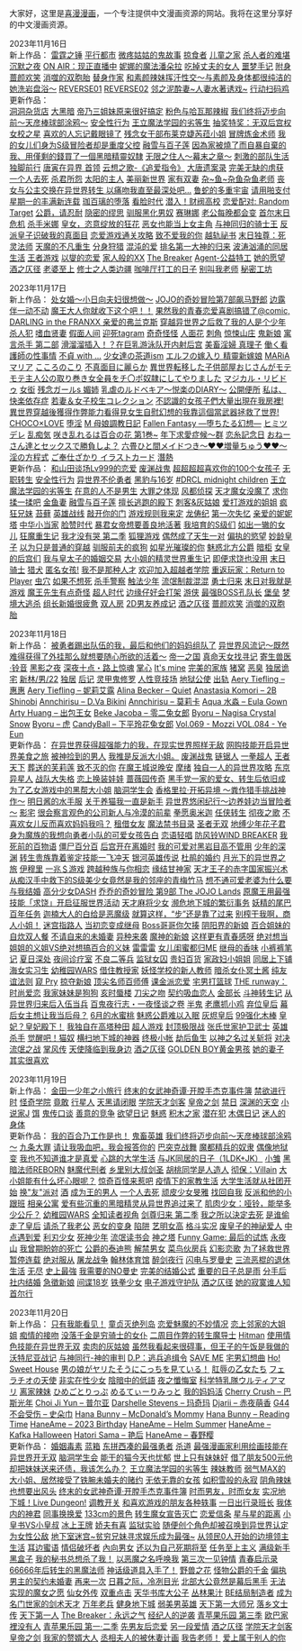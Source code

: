 大家好，这里是<a href="https://www.favcomic.com">喜漫漫画</a>，一个专注提供中文漫画资源的网站。我将在这里分享好的中文漫画资源。

2023年11月16日<br/>
  新上作品：
    <a href="https://www.favcomic.com/comic/detail/905154980934197248">雷霆之锤</a>
    <a href="https://www.favcomic.com/comic/detail/905155264397844480">平行都市</a>
    <a href="https://www.favcomic.com/comic/detail/906230773969985536">微疼姑姑的鬼故事</a>
    <a href="https://www.favcomic.com/comic/detail/906966482649489408">掠食者</a>
    <a href="https://www.favcomic.com/comic/detail/906967184943751168">儿童之家</a>
    <a href="https://www.favcomic.com/comic/detail/906967441396080640">杀人者的难堪</a>
    <a href="https://www.favcomic.com/comic/detail/907256797612613632">沉默之夜</a>
    <a href="https://www.favcomic.com/comic/detail/907260052958748672">ON AIR：现正直播中</a>
    <a href="https://www.favcomic.com/comic/detail/907262243090079744">妮娜的魔法潘朵拉</a>
    <a href="https://www.favcomic.com/comic/detail/907263237014298624">吃掉丈夫的女人</a>
    <a href="https://www.favcomic.com/comic/detail/907263507714678784">噩梦手记</a>
    <a href="https://www.favcomic.com/comic/detail/907263991552811008">附身</a>
    <a href="https://www.favcomic.com/comic/detail/907268746794639360">蔷颜欢笑</a>
    <a href="https://www.favcomic.com/comic/detail/907269158864035840">消噬的双胞胎</a>
    <a href="https://www.favcomic.com/comic/detail/908383228417679360">替身作家</a>
    <a href="https://www.favcomic.com/comic/detail/922521172019650560">和素颜辣妹挥汗性交～与素颜及身体都很纯洁的她洗岩盘浴～</a>
    <a href="https://www.favcomic.com/comic/detail/922522497738481664">REVERSE01</a>
    <a href="https://www.favcomic.com/comic/detail/922523696298598400">REVERSE02</a>
    <a href="https://www.favcomic.com/comic/detail/922525316524679168">邻之泥酔妻~人妻水著诱戏~</a>
    <a href="https://www.favcomic.com/comic/detail/922615124039180288">行动扫码鸡</a><br/>
  更新作品：<br/>
    <a href="https://www.favcomic.com/comic/detail/898251860379574272">洞洞杂货店</a>
    <a href="https://www.favcomic.com/comic/detail/871727812581662720">大黑暗</a>
    <a href="https://www.favcomic.com/comic/detail/871729096223236096">帝乃三姐妹原来很好搞定</a>
    <a href="https://www.favcomic.com/comic/detail/871950652564185088">粉色与哈瓦那辣椒</a>
    <a href="https://www.favcomic.com/comic/detail/872194178493325312">我们终将迈步向前～天彦棒球部涂鸦～</a>
    <a href="https://www.favcomic.com/comic/detail/872982281210437632">安全性行为</a>
    <a href="https://www.favcomic.com/comic/detail/875445835847049216">王立魔法学园的劣等生</a>
    <a href="https://www.favcomic.com/comic/detail/875446337821351936">抽奖特奖：无双后宫权</a>
    <a href="https://www.favcomic.com/comic/detail/877346062027857920">女校之星</a>
    <a href="https://www.favcomic.com/comic/detail/878007925556256768">喜欢的人忘记戴眼镜了</a>
    <a href="https://www.favcomic.com/comic/detail/879498286128570368">残念女干部布莱克婕芮菈小姐</a>
    <a href="https://www.favcomic.com/comic/detail/879503581605142528">冒牌炼金术师</a>
    <a href="https://www.favcomic.com/comic/detail/882333886691024896">我的女儿们身为S级冒险者却是重度父控</a>
    <a href="https://www.favcomic.com/comic/detail/883475090560393216">融雪与百子莲</a>
    <a href="https://www.favcomic.com/comic/detail/885156159412117504">因為家被燒了而自暴自棄的我、用僅剩的錢買了一個黑暗精靈奴隸</a>
    <a href="https://www.favcomic.com/comic/detail/886622055271899136">无限之住人～幕末之章～</a>
    <a href="https://www.favcomic.com/comic/detail/886972562310045696">刺激的部队生活</a>
    <a href="https://www.favcomic.com/comic/detail/886974261368070144">独脚前行</a>
    <a href="https://www.favcomic.com/comic/detail/887028042701086720">唐寅在异界 </a>
    <a href="https://www.favcomic.com/comic/detail/888129375420162048">首领</a>
    <a href="https://www.favcomic.com/comic/detail/888215731416735744">云想之歌-《追爱指令》</a>
    <a href="https://www.favcomic.com/comic/detail/888219830291931136">大唐遗案录</a>
    <a href="https://www.favcomic.com/comic/detail/888221074699984896">完美无缺的虏获</a>
    <a href="https://www.favcomic.com/comic/detail/888507520874848256">一个人去死</a>
    <a href="https://www.favcomic.com/comic/detail/889549723285987328">杀君所怨</a>
    <a href="https://www.favcomic.com/comic/detail/892219688203984896">太阳的主人</a>
    <a href="https://www.favcomic.com/comic/detail/895696884155424768">美丽新世界</a>
    <a href="https://www.favcomic.com/comic/detail/895781038498914304">家有双妻</a>
    <a href="https://www.favcomic.com/comic/detail/896166477357522944">杂~鱼~杂鱼杂鱼老师</a>
    <a href="https://www.favcomic.com/comic/detail/897506338509299712">丧女与公主交换在异世界转生 以痛吻我直至最深处吧...</a>
    <a href="https://www.favcomic.com/comic/detail/898220550080569344">鲁蛇的多重宇宙</a>
    <a href="https://www.favcomic.com/comic/detail/899037867114897408">请用啪支付</a>
    <a href="https://www.favcomic.com/comic/detail/900003225699229696">星期一的丰满新连载</a>
    <a href="https://www.favcomic.com/comic/detail/900737173114986496">珈百璃的堕落</a>
    <a href="https://www.favcomic.com/comic/detail/902633226344996864">看脸时代</a>
    <a href="https://www.favcomic.com/comic/detail/902637162749632512">潜入！财阀高校</a>
    <a href="https://www.favcomic.com/comic/detail/902892950017679360">恋爱配对: Random Target</a>
    <a href="https://www.favcomic.com/comic/detail/903321352310759424">公爵，请忍耐</a>
    <a href="https://www.favcomic.com/comic/detail/903322854739812352">隐密的缪思</a>
    <a href="https://www.favcomic.com/comic/detail/903325266959540224">驯服黑化男奴</a>
    <a href="https://www.favcomic.com/comic/detail/903325642492354560">赛琳娜</a>
    <a href="https://www.favcomic.com/comic/detail/903330454894157824">老公每晚都会变</a>
    <a href="https://www.favcomic.com/comic/detail/903336245189550080">首尔末日危机</a>
    <a href="https://www.favcomic.com/comic/detail/903338810333601792">杀手米娜</a>
    <a href="https://www.favcomic.com/comic/detail/903415045269102592">皇女，恣意绽放的狂花</a>
    <a href="https://www.favcomic.com/comic/detail/903426825118687232">恶女也能当上女主角</a>
    <a href="https://www.favcomic.com/comic/detail/903444210508767232">与神同归的骑士王</a>
    <a href="https://www.favcomic.com/comic/detail/903665647249137664">反派皇子识破我的真面目</a>
    <a href="https://www.favcomic.com/comic/detail/903666338764038144">恋爱游戏通关攻略</a>
    <a href="https://www.favcomic.com/comic/detail/903669248705044480">致不爱我的你</a>
    <a href="https://www.favcomic.com/comic/detail/903671033670803456">越轨祕书</a>
    <a href="https://www.favcomic.com/comic/detail/903781090899140608">末日独尊：死灵法师</a>
    <a href="https://www.favcomic.com/comic/detail/903784209552908288">天魔的不凡重生</a>
    <a href="https://www.favcomic.com/comic/detail/903789055727247360">分身狩猎</a>
    <a href="https://www.favcomic.com/comic/detail/903798436070039552">混沌的爱</a>
    <a href="https://www.favcomic.com/comic/detail/904778284334718976">排名第一大神的归来</a>
    <a href="https://www.favcomic.com/comic/detail/905042835848437760">波涛汹涌的同居生活</a>
    <a href="https://www.favcomic.com/comic/detail/905152203327676416">王者游戏</a>
    <a href="https://www.favcomic.com/comic/detail/905483347101360128">以燮的恋爱</a>
    <a href="https://www.favcomic.com/comic/detail/905484302844829696">家人般的XX</a>
    <a href="https://www.favcomic.com/comic/detail/905493536105963520">The Breaker</a>
    <a href="https://www.favcomic.com/comic/detail/905495283067133952">Agent-公益特工</a>
    <a href="https://www.favcomic.com/comic/detail/905892328785453056">她的愿望</a>
    <a href="https://www.favcomic.com/comic/detail/906617540262895616">酒之仄径</a>
    <a href="https://www.favcomic.com/comic/detail/910624756749967360">老婆至上</a>
    <a href="https://www.favcomic.com/comic/detail/912868562761293824">修士之人类边疆</a>
    <a href="https://www.favcomic.com/comic/detail/913148211663872000">咖啡厅打工的日子</a>
    <a href="https://www.favcomic.com/comic/detail/913149493006966784">别叫我老师</a>
    <a href="https://www.favcomic.com/comic/detail/916059935526232064">秘密工坊</a><br/>

2023年11月17日<br/>
  新上作品：
     <a href="https://www.favcomic.com/comic/detail/872895176362827776">处女婚～小日向夫妇很想做～</a>
     <a href="https://www.favcomic.com/comic/detail/880598814640185344">JOJO的奇妙冒险第7部飙马野郎</a>
     <a href="https://www.favcomic.com/comic/detail/880601752775303168">边露伴一动不动</a>
     <a href="https://www.favcomic.com/comic/detail/886627858829680640">魔王大人你就收下这个吧！！</a>
     <a href="https://www.favcomic.com/comic/detail/894594604962291712">果然我的青春恋爱喜剧搞错了@comic,</a>
     <a href="https://www.favcomic.com/comic/detail/895330837359370240">DARLING in the FRANXX 亲爱的弗兰克斯</a>
     <a href="https://www.favcomic.com/comic/detail/895332952257470464">穿越异世界之后救了我的人是个少年杀人犯</a>
     <a href="https://www.favcomic.com/comic/detail/906226068732649472">嗜血贤妻</a>
     <a href="https://www.favcomic.com/comic/detail/906227818524975104">假面人间</a>
     <a href="https://www.favcomic.com/comic/detail/906962642059534336">迎死tagram</a>
     <a href="https://www.favcomic.com/comic/detail/906963270269804544">奇奇怪怪</a>
     <a href="https://www.favcomic.com/comic/detail/906964020819533824">人面花</a>
     <a href="https://www.favcomic.com/comic/detail/906964263434854400">刺角</a>
     <a href="https://www.favcomic.com/comic/detail/906966168768749568">惊悚山庄</a>
     <a href="https://www.favcomic.com/comic/detail/906967726659084288">鬼新娘</a>
     <a href="https://www.favcomic.com/comic/detail/918862358451986432">寓言杀手 第二部</a>
     <a href="https://www.favcomic.com/comic/detail/922844285638942720">滑溜溜插入！？在巨乳游泳队开内射后宫</a>
     <a href="https://www.favcomic.com/comic/detail/922869863867883520">美畜淫婦 真理子</a>
     <a href="https://www.favcomic.com/comic/detail/922870343562043392">働く看護師の性事情</a>
     <a href="https://www.favcomic.com/comic/detail/922870794927874048">不貞 with …</a>
     <a href="https://www.favcomic.com/comic/detail/922871092857675776">少女達の茶道ism</a>
     <a href="https://www.favcomic.com/comic/detail/922871497566068736">エルフの嫁入り 精靈新嫁娘</a>
     <a href="https://www.favcomic.com/comic/detail/922871737832579072">MARiA マリア</a>
     <a href="https://www.favcomic.com/comic/detail/922872050979315712">こころのこり</a>
     <a href="https://www.favcomic.com/comic/detail/922873220175110144">不真面目に麗らか</a>
     <a href="https://www.favcomic.com/comic/detail/922873571250937856">異世界転移した子供部屋おじさんがモテモテ主人公の取り巻き女全員をチ〇ポ奴隷にしてやりました</a>
     <a href="https://www.favcomic.com/comic/detail/922873858183274496">マジカル・リビドゥ</a>
     <a href="https://www.favcomic.com/comic/detail/922874057509183488">女衒</a>
     <a href="https://www.favcomic.com/comic/detail/922874520707145728">残念ガールs </a>
     <a href="https://www.favcomic.com/comic/detail/922874883434749952">媚姉</a>
     <a href="https://www.favcomic.com/comic/detail/922875932719587328">乳虐のルドベキア〜悦楽のDIARY〜</a>
     <a href="https://www.favcomic.com/comic/detail/922877196475965440">公開便所</a>
     <a href="https://www.favcomic.com/comic/detail/922877576089837568">私は、快楽依存症</a>
     <a href="https://www.favcomic.com/comic/detail/922877886900346880">若妻＆女子校生コレクション</a>
     <a href="https://www.favcomic.com/comic/detail/922878245542699008">不認識的女孩子們大量出現在我房裡!</a>
     <a href="https://www.favcomic.com/comic/detail/922878624628088832">異世界穿越後獲得作弊能力看得見女生自慰幻想的我靠這個當武器拯救了世界!</a>
     <a href="https://www.favcomic.com/comic/detail/922878953713180672">CHOCO×LOVE</a>
     <a href="https://www.favcomic.com/comic/detail/922879299298664448">堕淫</a>
     <a href="https://www.favcomic.com/comic/detail/922879649481105408">M 母娘調教日記</a>
     <a href="https://www.favcomic.com/comic/detail/922879914762444800">Fallen Fantasy ―堕ちたる幻想―</a>
     <a href="https://www.favcomic.com/comic/detail/922880174167564288">ヒミツデレ</a>
     <a href="https://www.favcomic.com/comic/detail/922880366790975488">乱痴気</a>
     <a href="https://www.favcomic.com/comic/detail/922880612149370880">咲き乱れるは百合の花 第1巻~</a>
     <a href="https://www.favcomic.com/comic/detail/922881036000567296">年下求愛症候～群</a>
     <a href="https://www.favcomic.com/comic/detail/922881399743193088">恋糸記念日</a>
     <a href="https://www.favcomic.com/comic/detail/922882024635768832">おねーさん達とセックスで勝負しよ？</a>
     <a href="https://www.favcomic.com/comic/detail/922882408993398784">六畳ひと間メイドつき～♥♥増量ちゅう♥♥～</a>
     <a href="https://www.favcomic.com/comic/detail/922882731489239040">淫の方程式</a>
     <a href="https://www.favcomic.com/comic/detail/922883109005959168">ご奉仕ざかり   イラストカード</a>
     <a href="https://www.favcomic.com/comic/detail/922883498937819136">潛熱</a><br/>
  更新作品：
     <a href="https://www.favcomic.com/comic/detail/871366185097240576">和山田谈场Lv999的恋爱</a>
     <a href="https://www.favcomic.com/comic/detail/871727293624623104">废渊战鬼</a>
     <a href="https://www.favcomic.com/comic/detail/872977906391982080">超超超超喜欢你的100个女孩子</a>
     <a href="https://www.favcomic.com/comic/detail/872979228541460480">无职转生</a>
     <a href="https://www.favcomic.com/comic/detail/872982281210437632">安全性行为</a>
     <a href="https://www.favcomic.com/comic/detail/872985323699838976">异世界不伦勇者</a>
     <a href="https://www.favcomic.com/comic/detail/873338293062868992">黑豹与16岁</a>
     <a href="https://www.favcomic.com/comic/detail/875190331434475520">#DRCL midnight children</a>
     <a href="https://www.favcomic.com/comic/detail/875445835847049216">王立魔法学园的劣等生</a>
     <a href="https://www.favcomic.com/comic/detail/875463427152289792">在意的人不是男生</a>
     <a href="https://www.favcomic.com/comic/detail/875793359107661824">大罪之体现</a>
     <a href="https://www.favcomic.com/comic/detail/878010903025557504">风都侦探</a>
     <a href="https://www.favcomic.com/comic/detail/880575421828177920">天才魔女没魔了</a>
     <a href="https://www.favcomic.com/comic/detail/880608778947534848">求你揉一揉吧</a>
     <a href="https://www.favcomic.com/comic/detail/882326981016952832">金鱼妻</a>
     <a href="https://www.favcomic.com/comic/detail/883475090560393216">融雪与百子莲</a>
     <a href="https://www.favcomic.com/comic/detail/883476301233659904">擅长逃跑的殿下</a>
     <a href="https://www.favcomic.com/comic/detail/885530210496290816">刺客&灰姑娘</a>
     <a href="https://www.favcomic.com/comic/detail/886919238747561984">爱打游戏的姐姐</a>
     <a href="https://www.favcomic.com/comic/detail/887035575004176384">疯狂兄妹</a>
     <a href="https://www.favcomic.com/comic/detail/887889961028820992">苔藓</a>
     <a href="https://www.favcomic.com/comic/detail/887891886763810816">英雄战线</a>
     <a href="https://www.favcomic.com/comic/detail/888103708842401792">敲开你的门</a>
     <a href="https://www.favcomic.com/comic/detail/888119768224243712">游戏规则我来定</a>
     <a href="https://www.favcomic.com/comic/detail/888212328317853696">龙俦纪</a>
     <a href="https://www.favcomic.com/comic/detail/893217404455362560">第一次失忆</a>
     <a href="https://www.favcomic.com/comic/detail/893219112925405184">亲爱的妮妮塔</a>
     <a href="https://www.favcomic.com/comic/detail/896166013274562560">中华小当家</a>
     <a href="https://www.favcomic.com/comic/detail/902638750230781952">脸赞时代</a>
     <a href="https://www.favcomic.com/comic/detail/902905210417061888">暴君女帝想要善良地活著</a>
     <a href="https://www.favcomic.com/comic/detail/902914286156914688">我培育的S级们</a>
     <a href="https://www.favcomic.com/comic/detail/902915059980836864">如出一辙的女儿</a>
     <a href="https://www.favcomic.com/comic/detail/902917682238726144">狂魔重生记</a>
     <a href="https://www.favcomic.com/comic/detail/902920394284081152">我才没有哭 第二季</a>
     <a href="https://www.favcomic.com/comic/detail/902925590024298496">狐狸游戏</a>
     <a href="https://www.favcomic.com/comic/detail/902926676047044608">偶然成了天生一对</a>
     <a href="https://www.favcomic.com/comic/detail/902928000234954752">偏执的慾望</a>
     <a href="https://www.favcomic.com/comic/detail/902933285007663104">妙龄皇子</a>
     <a href="https://www.favcomic.com/comic/detail/903320755553574912">以为只是普通的穿越</a>
     <a href="https://www.favcomic.com/comic/detail/903327327725953024">驯服前夫的疯狗</a>
     <a href="https://www.favcomic.com/comic/detail/903328929593565184">如星光璀璨的你</a>
     <a href="https://www.favcomic.com/comic/detail/903330090509803520">魅惑北方公爵</a>
     <a href="https://www.favcomic.com/comic/detail/903338446142185472">暗柜</a>
     <a href="https://www.favcomic.com/comic/detail/903415470185652224">女皇的后宫们</a>
     <a href="https://www.favcomic.com/comic/detail/903416038497067008">我与皇太子的婚姻交易</a>
     <a href="https://www.favcomic.com/comic/detail/903426196031807488">大小姐的精灵世界重生记</a>
     <a href="https://www.favcomic.com/comic/detail/903427749081915392">即便求饶也没用</a>
     <a href="https://www.favcomic.com/comic/detail/903432015393726464">末日骑士</a>
     <a href="https://www.favcomic.com/comic/detail/903433399925088256">猎犬</a>
     <a href="https://www.favcomic.com/comic/detail/903670617117696000">匿名女孩!</a>
     <a href="https://www.favcomic.com/comic/detail/903781415852843008">我不是那种人才</a>
     <a href="https://www.favcomic.com/comic/detail/903784529825767424">欢迎加入超越者学院</a>
     <a href="https://www.favcomic.com/comic/detail/903785261022978048">重返玩家：Return to Player</a>
     <a href="https://www.favcomic.com/comic/detail/903787171062882304">虫穴</a>
     <a href="https://www.favcomic.com/comic/detail/903791190086918144">如果不想死</a>
     <a href="https://www.favcomic.com/comic/detail/903791844461256704">杀手警察</a>
     <a href="https://www.favcomic.com/comic/detail/903792142433001472">触法少年</a>
     <a href="https://www.favcomic.com/comic/detail/903794043115413504">流氓制裁混混</a>
     <a href="https://www.favcomic.com/comic/detail/904411937562042368">勇士归来</a>
     <a href="https://www.favcomic.com/comic/detail/904414202502979584">末日对我就是游戏</a>
     <a href="https://www.favcomic.com/comic/detail/904416131136233472">魔王先生有点奇怪</a>
     <a href="https://www.favcomic.com/comic/detail/904777267849338880">超人时代</a>
     <a href="https://www.favcomic.com/comic/detail/905150839449067520">边缘仔好会打架</a>
     <a href="https://www.favcomic.com/comic/detail/905151847306764288">游侠</a>
     <a href="https://www.favcomic.com/comic/detail/905153118101184512">最强BOSS孔队长</a>
     <a href="https://www.favcomic.com/comic/detail/905153962754318336">堡垒</a>
     <a href="https://www.favcomic.com/comic/detail/905156313720430592">梦境大逃杀</a>
     <a href="https://www.favcomic.com/comic/detail/905489287020158976">组长新婚很疲惫</a>
     <a href="https://www.favcomic.com/comic/detail/905492535470858240">双人房</a>
     <a href="https://www.favcomic.com/comic/detail/905891931228348416">2D男友养成记</a>
     <a href="https://www.favcomic.com/comic/detail/906617540262895616">酒之仄径</a>
     <a href="https://www.favcomic.com/comic/detail/907268746794639360">蔷颜欢笑</a>
     <a href="https://www.favcomic.com/comic/detail/907269158864035840">消噬的双胞胎</a><br/>

2023年11月18日<br/>
  新上作品：
    <a href="https://www.favcomic.com/comic/872873902680973312">被勇者踢出队伍的我，最后和他们的妈妈组队了</a>
    <a href="https://www.favcomic.com/comic/880573450677264384">异世界风流记～既然难得获得了外挂那么就想要随心所欲的活着～</a>
    <a href="https://www.favcomic.com/comic/882783059710189568">帝一之国</a>
    <a href="https://www.favcomic.com/comic/889893847558135808">真命天女找寻记</a>
    <a href="https://www.favcomic.com/comic/894391346868133888">寄生兽医·铃音</a>
    <a href="https://www.favcomic.com/comic/906224123225710592">黑影之夜</a>
    <a href="https://www.favcomic.com/comic/906227278827102208">深夜十点・路上惊魂</a>
    <a href="https://www.favcomic.com/comic/906228141868064768">掌心</a>
    <a href="https://www.favcomic.com/comic/906228734435139584">It's mine</a>
    <a href="https://www.favcomic.com/comic/906229381121318912">完美的家族</a>
    <a href="https://www.favcomic.com/comic/906236415615049728">猪窝</a>
    <a href="https://www.favcomic.com/comic/906956892469862400">恶臭</a>
    <a href="https://www.favcomic.com/comic/906957908422565888">独居诡宅</a>
    <a href="https://www.favcomic.com/comic/906958334224113664">新林/男/22</a>
    <a href="https://www.favcomic.com/comic/906958764459040768">独居</a>
    <a href="https://www.favcomic.com/comic/906959104038281216">后记</a>
    <a href="https://www.favcomic.com/comic/906960858263986176">灵甲鬼修罗</a>
    <a href="https://www.favcomic.com/comic/906961109804785664">人性竞技场</a>
    <a href="https://www.favcomic.com/comic/906961570930761728">地狱公使</a>
    <a href="https://www.favcomic.com/comic/922917081274523648">出轨</a>
    <a href="https://www.favcomic.com/comic/923292378981343232">Aery Tiefling – 惠惠</a>
    <a href="https://www.favcomic.com/comic/923292476100452352">Aery Tiefling – 妮莉艾露</a>
    <a href="https://www.favcomic.com/comic/923292566324125696">Alina Becker – Quiet</a>
    <a href="https://www.favcomic.com/comic/923292669856325632">Anastasia Komori – 2B Shinobi</a>
    <a href="https://www.favcomic.com/comic/923292762760159232">Annchirisu – D.Va Bikini</a>
    <a href="https://www.favcomic.com/comic/923292875142340608">Annchirisu – 莫莉卡</a>
    <a href="https://www.favcomic.com/comic/923292968218140672">Aqua 水淼 – Eula Gown</a>
    <a href="https://www.favcomic.com/comic/923293196241477632">Arty Huang – 出包王女</a>
    <a href="https://www.favcomic.com/comic/923293299228418048">Beke Jacoba – 零二兔女郎</a>
    <a href="https://www.favcomic.com/comic/923293397379325952">Byoru – Nagisa Crystal Snow</a>
    <a href="https://www.favcomic.com/comic/923293537322278912">Byoru – 虎</a>
    <a href="https://www.favcomic.com/comic/923293628347064320">CandyBall – 下平玲花兔女郎</a>
    <a href="https://www.favcomic.com/comic/923295527578247168">Vol.069 - Mozzi </a>
    <a href="https://www.favcomic.com/comic/923295650148392960">VOL.084 - Ye Eun</a><br/>
  更新作品：
    <a href="https://www.favcomic.com/comic/871372817977974784">在异世界获得超强能力的我，在现实世界照样无敌</a>
    <a href="https://www.favcomic.com/comic/871544837348925440">网购技能开启异世界美食之旅</a>
    <a href="https://www.favcomic.com/comic/871546632351653888">被神捡到的男人</a>
    <a href="https://www.favcomic.com/comic/871723862583287808">我推是反派大小姐。</a>
    <a href="https://www.favcomic.com/comic/871727293624623104">废渊战鬼</a>
    <a href="https://www.favcomic.com/comic/871731888501432320">链锯人</a>
    <a href="https://www.favcomic.com/comic/871934912159162368">一拳超人</a>
    <a href="https://www.favcomic.com/comic/872520511878471680">王者天下</a>
    <a href="https://www.favcomic.com/comic/872530534696361984">葬送的芙莉莲</a>
    <a href="https://www.favcomic.com/comic/872638057445203968">致不灭的你</a>
    <a href="https://www.favcomic.com/comic/872639940226326528">在魔王城说晚安</a>
    <a href="https://www.favcomic.com/comic/872864845144399872">摩绪</a>
    <a href="https://www.favcomic.com/comic/872869703016652800">独自一人的异世界攻略</a>
    <a href="https://www.favcomic.com/comic/872872096290709504">东京异星人</a>
    <a href="https://www.favcomic.com/comic/872876321087299584">战队大失格</a>
    <a href="https://www.favcomic.com/comic/872883179097300992">恋上换装娃娃</a>
    <a href="https://www.favcomic.com/comic/872977326936301568">蔷薇园传奇</a>
    <a href="https://www.favcomic.com/comic/872988627901227008">黑手党一家的爱女、转生后依旧成为了乙女游戏中的黑帮大小姐</a>
    <a href="https://www.favcomic.com/comic/872990513857437696">脑洞学生会</a>
    <a href="https://www.favcomic.com/comic/872992467052535808">香格里拉·开拓异境 ～粪作猎手挑战神作～</a>
    <a href="https://www.favcomic.com/comic/873167881226035200">明日酱的水手服</a>
    <a href="https://www.favcomic.com/comic/873168586884128768">关于养猫我一直是新手</a>
    <a href="https://www.favcomic.com/comic/873207634038235136">异世界悠闲纪行～边养娃边当冒险者～</a>
    <a href="https://www.favcomic.com/comic/873218280968560640">影宅</a>
    <a href="https://www.favcomic.com/comic/873235170608685056">很会察言观色的公司新人与冷漠的前辈</a>
    <a href="https://www.favcomic.com/comic/873731398610067456">拳愿奥米迦</a>
    <a href="https://www.favcomic.com/comic/873742132819664896">任侠转生</a>
    <a href="https://www.favcomic.com/comic/873752434219032576">彻夜之歌</a>
    <a href="https://www.favcomic.com/comic/873757397020188672">不喜欢女儿反而喜欢妈妈我吗？</a>
    <a href="https://www.favcomic.com/comic/873758158525440000">租借女友</a>
    <a href="https://www.favcomic.com/comic/875099497238241280">魔法禁书目录</a>
    <a href="https://www.favcomic.com/comic/875210605177479168">圣者无双</a>
    <a href="https://www.favcomic.com/comic/875455395307593728">地缚少年花子君</a>
    <a href="https://www.favcomic.com/comic/875462329054142464">身为魔族的我想向勇者小队的可爱女孩告白</a>
    <a href="https://www.favcomic.com/comic/875464372296753152">恋语轻唱</a>
    <a href="https://www.favcomic.com/comic/875480587396325376">防风铃WIND BREAKER</a>
    <a href="https://www.favcomic.com/comic/875771224788180992">我死前的百物语</a>
    <a href="https://www.favcomic.com/comic/877184975550685184">僵尸百分百</a>
    <a href="https://www.favcomic.com/comic/877187090562031616">后宫开在离婚时</a>
    <a href="https://www.favcomic.com/comic/877193316888879104">我的可爱对黑岩目高不管用</a>
    <a href="https://www.favcomic.com/comic/877194926176215040">少年的深渊</a>
    <a href="https://www.favcomic.com/comic/877196176011698176">转生贵族靠着鉴定技能一飞冲天</a>
    <a href="https://www.favcomic.com/comic/877197187845595136">银河英雄传说</a>
    <a href="https://www.favcomic.com/comic/877350041570910208">杜鹃的婚约</a>
    <a href="https://www.favcomic.com/comic/877356400873971712">月光下的异世界之旅</a>
    <a href="https://www.favcomic.com/comic/877363183524913152">伊穆里</a>
    <a href="https://www.favcomic.com/comic/877370151845109760">一兆＄游戏</a>
    <a href="https://www.favcomic.com/comic/877618136222932992">跨越种族与你相恋</a>
    <a href="https://www.favcomic.com/comic/877620255994814464">缘结甘神家</a>
    <a href="https://www.favcomic.com/comic/877627774276345856">天才王子的赤字国家振兴术</a>
    <a href="https://www.favcomic.com/comic/878020646695739392">从痴汉手中救下的S级美少女竟然是我的邻座的青梅竹马</a>
    <a href="https://www.favcomic.com/comic/878353668905246720">想不通可爱老婆为什么要与我结婚</a>
    <a href="https://www.favcomic.com/comic/878385561826631680">高分少女DASH</a>
    <a href="https://www.favcomic.com/comic/880600797631619072">乔乔的奇妙冒险 第9部 The JOJO Lands</a>
    <a href="https://www.favcomic.com/comic/880899655163060224">原魔王用最强技能「求饶」开启征服世界活动</a>
    <a href="https://www.favcomic.com/comic/882335018683342848">天才麻将少女</a>
    <a href="https://www.favcomic.com/comic/882745016496300032">濒危地下城的繁衍事务</a>
    <a href="https://www.favcomic.com/comic/882746431956459520">妖精的尾巴 百年任务</a>
    <a href="https://www.favcomic.com/comic/883464688455786496">迦楠大人的白给是恶魔级</a>
    <a href="https://www.favcomic.com/comic/883777651490299904">就算这样，“步”还是靠了过来</a>
    <a href="https://www.favcomic.com/comic/885519550282604544">别榨干我啊，商人小姐！</a>
    <a href="https://www.favcomic.com/comic/885529824137977856">迷宫指路人</a>
    <a href="https://www.favcomic.com/comic/886973726317486080">当初恋变成继母</a>
    <a href="https://www.favcomic.com/comic/887030916772405248">Boss哥哥你欠揍</a>
    <a href="https://www.favcomic.com/comic/887034185305432064">阴阳界的新娘</a>
    <a href="https://www.favcomic.com/comic/887054359567933440">百合姐妹的自炊双人餐</a>
    <a href="https://www.favcomic.com/comic/887695377606778880">不请自来的未婚妻</a>
    <a href="https://www.favcomic.com/comic/888145345849204736">异种来袭</a>
    <a href="https://www.favcomic.com/comic/888215432681627648">魔神的新娘</a>
    <a href="https://www.favcomic.com/comic/889547522752782336">这样更有青春感呀</a>
    <a href="https://www.favcomic.com/comic/889550565665808384">绝对想当姐姐的义姐VS绝对想搞百合的义妹</a>
    <a href="https://www.favcomic.com/comic/896540594606841856">雷雷雷</a>
    <a href="https://www.favcomic.com/comic/898220021384355840">女儿闺蜜都归ME</a>
    <a href="https://www.favcomic.com/comic/898221817393717248">继母的香味</a>
    <a href="https://www.favcomic.com/comic/898223591571726336">小裤裤笔记</a>
    <a href="https://www.favcomic.com/comic/898227155589275648">夏日深处</a>
    <a href="https://www.favcomic.com/comic/898231359364014080">夜间诊疗室</a>
    <a href="https://www.favcomic.com/comic/898265784978120704">不良二等兵</a>
    <a href="https://www.favcomic.com/comic/899036432776175616">监狱女囚</a>
    <a href="https://www.favcomic.com/comic/899039402364379136">贵妇百货</a>
    <a href="https://www.favcomic.com/comic/899667323105976320">家政妇小姐姐</a>
    <a href="https://www.favcomic.com/comic/899686707438428160">同居上下铺</a>
    <a href="https://www.favcomic.com/comic/900012093942669312">海女实习生</a>
    <a href="https://www.favcomic.com/comic/900362513571520512">幼稚园WARS</a>
    <a href="https://www.favcomic.com/comic/901127928715288576">借住教授家</a>
    <a href="https://www.favcomic.com/comic/902189428666146816">妖怪学校的新人教师</a>
    <a href="https://www.favcomic.com/comic/902189971119677440">暗杀女仆冥土酱</a>
    <a href="https://www.favcomic.com/comic/902887662573199360">纯友谊法则</a>
    <a href="https://www.favcomic.com/comic/902891880650514432">窥 Pry</a>
    <a href="https://www.favcomic.com/comic/902900539208114176">掠夺新娘</a>
    <a href="https://www.favcomic.com/comic/902918613013504000">顶尖名师百师傅</a>
    <a href="https://www.favcomic.com/comic/902921663480471552">课金派恋爱</a>
    <a href="https://www.favcomic.com/comic/902923429693497344">宅男打篮球</a>
    <a href="https://www.favcomic.com/comic/902929282882478080">THE runway：时尚爱恋</a>
    <a href="https://www.favcomic.com/comic/902930502628024320">我家妹妹是狗狗</a>
    <a href="https://www.favcomic.com/comic/902933633273307136">亥时蜃楼</a>
    <a href="https://www.favcomic.com/comic/903326024228544512">刀尖之吻</a>
    <a href="https://www.favcomic.com/comic/903326430509801472">契约吸血恋人</a>
    <a href="https://www.favcomic.com/comic/903331090847113216">金部长</a>
    <a href="https://www.favcomic.com/comic/903331938109104128">斗神转生记</a>
    <a href="https://www.favcomic.com/comic/903335198169636864">从异世界归来后入伍当兵</a>
    <a href="https://www.favcomic.com/comic/903336966781804544">百鬼夜行志・一夜怪谈之卷</a>
    <a href="https://www.favcomic.com/comic/903337292142354432">半鬼</a>
    <a href="https://www.favcomic.com/comic/903338146333335552">老鹰抓小鸡</a>
    <a href="https://www.favcomic.com/comic/903413949180026880">弃位皇后</a>
    <a href="https://www.favcomic.com/comic/903421753399844864">幕后女主想让我当后母？</a>
    <a href="https://www.favcomic.com/comic/903424719833931776">6月的水蜜桃</a>
    <a href="https://www.favcomic.com/comic/903425071174000640">魅惑公爵难以入眠</a>
    <a href="https://www.favcomic.com/comic/903425766056927232">灰烬皇后</a>
    <a href="https://www.favcomic.com/comic/903443802155524096">99强化木棒</a>
    <a href="https://www.favcomic.com/comic/903667412908515328">皇妃？皇妃殿下！</a>
    <a href="https://www.favcomic.com/comic/903781699069026304">我独自在高塔种田</a>
    <a href="https://www.favcomic.com/comic/903782257624489984">超人游戏</a>
    <a href="https://www.favcomic.com/comic/903782754234277888">封顶极限战</a>
    <a href="https://www.favcomic.com/comic/903790195411918848">张氏世家护卫武士</a>
    <a href="https://www.favcomic.com/comic/903790875350540288">英雄杀手</a>
    <a href="https://www.favcomic.com/comic/904412964440907776">觉醒吧！猫奴</a>
    <a href="https://www.favcomic.com/comic/904417199844892672">横扫地下城的神器</a>
    <a href="https://www.favcomic.com/comic/904419152603783168">终极小帐</a>
    <a href="https://www.favcomic.com/comic/904419752720605184">劫后鱼生</a>
    <a href="https://www.favcomic.com/comic/904420677476556800">以神之名过关斩将</a>
    <a href="https://www.favcomic.com/comic/905492961586978816">对决流氓之战</a>
    <a href="https://www.favcomic.com/comic/905494911808315392">掌风传</a>
    <a href="https://www.favcomic.com/comic/906615684082049024">天使降临到我身边</a>
    <a href="https://www.favcomic.com/comic/906617540262895616">酒之仄径</a>
    <a href="https://www.favcomic.com/comic/906619860707057664">GOLDEN BOY黄金男孩</a>
    <a href="https://www.favcomic.com/comic/912866134729039872">她的妻子</a>
    <a href="https://www.favcomic.com/comic/913149142103105536">其实很喜欢</a><br/>
    
2023年11月19日<br/>
  新上作品：
    <a href="https://www.favcomic.com/comic/878735795010281472">金田一少年之小旅行</a>
    <a href="https://www.favcomic.com/comic/879857970807185408">终末的女武神奇谭·开膛手杰克事件簿</a>
    <a href="https://www.favcomic.com/comic/896798315566473216">禁欲进行时</a>
    <a href="https://www.favcomic.com/comic/906959473879425024">怪奇学院</a>
    <a href="https://www.favcomic.com/comic/906960143902711808">竟敢</a>
    <a href="https://www.favcomic.com/comic/906962146477350912">行星人</a>
    <a href="https://www.favcomic.com/comic/906962943458025472">天黑请闭眼</a>
    <a href="https://www.favcomic.com/comic/907252843994554368">学院天才剑客</a>
    <a href="https://www.favcomic.com/comic/907253205367398400">皇帝之剑</a>
    <a href="https://www.favcomic.com/comic/907254477202006016">禁日</a>
    <a href="https://www.favcomic.com/comic/907254746543431680">深渊的天空</a>
    <a href="https://www.favcomic.com/comic/907255006955184128">小说家J</a>
    <a href="https://www.favcomic.com/comic/907255357741604864">饵</a>
    <a href="https://www.favcomic.com/comic/907255763825729536">鬼传口谈</a>
    <a href="https://www.favcomic.com/comic/907256492770598912">善意的竞争</a>
    <a href="https://www.favcomic.com/comic/907257074973548544">欲望日记</a>
    <a href="https://www.favcomic.com/comic/907257618949611520">魅惑</a>
    <a href="https://www.favcomic.com/comic/907258478647713792">积木之家</a>
    <a href="https://www.favcomic.com/comic/907259695637602304">潜在犯</a>
    <a href="https://www.favcomic.com/comic/923598934801260544">木偶日记</a>
    <a href="https://www.favcomic.com/comic/923599657223987200">迷人的身体</a><br/>
  更新作品：
    <a href="https://www.favcomic.com/comic/871367360471244800">我的百合乃工作是也！</a>
    <a href="https://www.favcomic.com/comic/871741656284667904">鬼畜英雄</a>
    <a href="https://www.favcomic.com/comic/872194178493325312">我们终将迈步向前～天彦棒球部涂鸦～</a>
    <a href="https://www.favcomic.com/comic/872442704146079744">九条大罪</a>
    <a href="https://www.favcomic.com/comic/872633304577351680">请让我吸血吧，我会报答你的</a>
    <a href="https://www.favcomic.com/comic/872875229356105728">巴突克战舞</a>
    <a href="https://www.favcomic.com/comic/872972077160865792">魔都精兵的奴隶</a>
    <a href="https://www.favcomic.com/comic/873735307462320128">偶像地狱变</a>
    <a href="https://www.favcomic.com/comic/875474672915980288">我也不知道谁才是真爱</a>
    <a href="https://www.favcomic.com/comic/875767194481467392">心跳的大学生活</a>
    <a href="https://www.favcomic.com/comic/877349388513583104">与JK同居的日子（1LDK+JK）</a>
    <a href="https://www.favcomic.com/comic/877734836117315584">小雏</a>
    <a href="https://www.favcomic.com/comic/878707886426038272">黑暗法师REBORN</a>
    <a href="https://www.favcomic.com/comic/883039370402209792">魅魔代刑者</a>
    <a href="https://www.favcomic.com/comic/883048738304696320">乡里别大叔剑圣</a>
    <a href="https://www.favcomic.com/comic/883472886076153856">胡桃同学是人造人</a>
    <a href="https://www.favcomic.com/comic/887031289893494784">彻保：Villain</a>
    <a href="https://www.favcomic.com/comic/887031843872972800">大小姐能有什么坏心眼呢？</a>
    <a href="https://www.favcomic.com/comic/887035868072779776">惊奇百怪来惹吧</a>
    <a href="https://www.favcomic.com/comic/887883753010110464">疫情下的家教生活</a>
    <a href="https://www.favcomic.com/comic/888104123008950272">大学生活就从社团开始</a>
    <a href="https://www.favcomic.com/comic/888120056725250048">换"友"派对</a>
    <a href="https://www.favcomic.com/comic/888214675743973376">酒</a>
    <a href="https://www.favcomic.com/comic/888220798177910784">成为王的男人</a>
    <a href="https://www.favcomic.com/comic/888507520874848256">一个人去死</a>
    <a href="https://www.favcomic.com/comic/893214659543441408">顽皮少女旻雅</a>
    <a href="https://www.favcomic.com/comic/893216434329624576">找回自我</a>
    <a href="https://www.favcomic.com/comic/893221362305474560">反派和他的小跟班</a>
    <a href="https://www.favcomic.com/comic/894070005220646912">相亲公寓</a>
    <a href="https://www.favcomic.com/comic/894593851409440768">爱有些沉重的黑暗精灵从异世界追过来了</a>
    <a href="https://www.favcomic.com/comic/897498034571714560">肌肉少女：哑铃，能举多少公斤？</a>
    <a href="https://www.favcomic.com/comic/900362513571520512">幼稚园WARS</a>
    <a href="https://www.favcomic.com/comic/902640400265781248">全知读者视角</a>
    <a href="https://www.favcomic.com/comic/902641137561509888">剑尊归来 第二季</a>
    <a href="https://www.favcomic.com/comic/902898125327441920">我之所以決定去死</a>
    <a href="https://www.favcomic.com/comic/902902326262636544">是谁偷走了皇后</a>
    <a href="https://www.favcomic.com/comic/902902776516976640">请杀了我老公</a>
    <a href="https://www.favcomic.com/comic/902904679099408384">恶女的变身</a>
    <a href="https://www.favcomic.com/comic/902914697718800384">陷阱</a>
    <a href="https://www.favcomic.com/comic/902916273455898624">艺明女高</a>
    <a href="https://www.favcomic.com/comic/902931236379566080">格斗实况</a>
    <a href="https://www.favcomic.com/comic/903322399863349248">废皇子的神祕爱人</a>
    <a href="https://www.favcomic.com/comic/903323743407972352">中点遇到爱</a>
    <a href="https://www.favcomic.com/comic/903326870358073344">利刃少女</a>
    <a href="https://www.favcomic.com/comic/903332339030040576">死神少年</a>
    <a href="https://www.favcomic.com/comic/903332721764474880">流氓读书会</a>
    <a href="https://www.favcomic.com/comic/903334063639764992">神之塔</a>
    <a href="https://www.favcomic.com/comic/903337796704542720">Funny Game: 最后的试炼</a>
    <a href="https://www.favcomic.com/comic/903339115024621568">永夜山</a>
    <a href="https://www.favcomic.com/comic/903423046302441472">我曾期盼妳的死亡</a>
    <a href="https://www.favcomic.com/comic/903425434451058688">公爵的泰迪熊</a>
    <a href="https://www.favcomic.com/comic/903429674045153280">解禁男女</a>
    <a href="https://www.favcomic.com/comic/903442405095776256">菜鸟伙房兵</a>
    <a href="https://www.favcomic.com/comic/903794904810004480">幻影恋歌</a>
    <a href="https://www.favcomic.com/comic/904413481837666304">为了拯救世界暂停连载</a>
    <a href="https://www.favcomic.com/comic/904417808367099904">绝对服从</a>
    <a href="https://www.favcomic.com/comic/904418111262957568">屠龙战争</a>
    <a href="https://www.favcomic.com/comic/904775887977848832">翰林体育馆</a>
    <a href="https://www.favcomic.com/comic/904776347262525440">醉剑夜行</a>
    <a href="https://www.favcomic.com/comic/905149334620872704">闪电与罗曼史</a>
    <a href="https://www.favcomic.com/comic/905152536145698816">三流恶棍的退休生活</a>
    <a href="https://www.favcomic.com/comic/905156660908138496">无尽</a>
    <a href="https://www.favcomic.com/comic/905157363454058496">史上最強</a>
    <a href="https://www.favcomic.com/comic/905484958712340480">我需要的NO曼史</a>
    <a href="https://www.favcomic.com/comic/905486590317568000">完美的结婚公式</a>
    <a href="https://www.favcomic.com/comic/905487589480472576">重要的日子总是雨</a>
    <a href="https://www.favcomic.com/comic/905489959933321216">分手后社内结婚</a>
    <a href="https://www.favcomic.com/comic/905491245550411776">急徵新娘</a>
    <a href="https://www.favcomic.com/comic/905491696211599360">间谍18岁</a>
    <a href="https://www.favcomic.com/comic/905493956530413568">铁拳少女</a>
    <a href="https://www.favcomic.com/comic/905495718029041664">电子游戏守护队</a>
    <a href="https://www.favcomic.com/comic/906617540262895616">酒之仄径</a>
    <a href="https://www.favcomic.com/comic/912867730976284672">她的寂寞谁人知</a>
    <a href="https://www.favcomic.com/comic/916059038561738752">首尔行</a><br/>

2023年11月20日<br/>
  新上作品：
    <a href="https://www.favcomic.com/comic/908391287554711552">只有我能看见！</a>
    <a href="https://www.favcomic.com/comic/910571059915399168">童贞灭绝列岛</a>
    <a href="https://www.favcomic.com/comic/910571553933107200">恋爱魅魔的不妙情况</a>
    <a href="https://www.favcomic.com/comic/910572103202381824">恋上邻家的大姐姐</a>
    <a href="https://www.favcomic.com/comic/910572448070639616">痴情的接吻</a>
    <a href="https://www.favcomic.com/comic/910574832717012992">没落千金是穷骑士的女仆</a>
    <a href="https://www.favcomic.com/comic/910575221487050752">二周目作弊的转生魔导士</a>
    <a href="https://www.favcomic.com/comic/910575614472364032">Hitman</a>
    <a href="https://www.favcomic.com/comic/910576037778300928">使用情色技能在异世界无双</a>
    <a href="https://www.favcomic.com/comic/910576425583648768">卖肉的灰姑娘</a>
    <a href="https://www.favcomic.com/comic/910577420862627840">虽然我看起来很碍事，但王子的午饭是我做的</a>
    <a href="https://www.favcomic.com/comic/910578342321856512">沃特尼亚战记</a>
    <a href="https://www.favcomic.com/comic/912725996640280576">与神同行-神的审判</a>
    <a href="https://www.favcomic.com/comic/912728302567956480">D.P：逃兵追缉令</a>
    <a href="https://www.favcomic.com/comic/912728607670018048">SAVE ME</a>
    <a href="https://www.favcomic.com/comic/912753863625416704">宅男幻想曲</a>
    <a href="https://www.favcomic.com/comic/912757987683213312">Ho!</a>
    <a href="https://www.favcomic.com/comic/912758463816409088">Sweet House</a>
    <a href="https://www.favcomic.com/comic/923936080154206208">男の娘がヤリたそうにこっちを見ている！</a>
    <a href="https://www.favcomic.com/comic/923936455624105984">肛辱の乙女たち</a>
    <a href="https://www.favcomic.com/comic/923936872307236864">フェラチオの天使</a>
    <a href="https://www.favcomic.com/comic/923937314206523392">非实在性少女</a>
    <a href="https://www.favcomic.com/comic/923937605387689984">陰暗中的低語</a>
    <a href="https://www.favcomic.com/comic/923937890189320192">夜之懺悔室</a>
    <a href="https://www.favcomic.com/comic/923938153566445568">科学特乳隊ウルティアマリ</a>
    <a href="https://www.favcomic.com/comic/923938631700324352">离家辣妹</a>
    <a href="https://www.favcomic.com/comic/923939140511342592">ひめごとりっぷ</a>
    <a href="https://www.favcomic.com/comic/923939693446438912">めるてぃーりみっと</a>
    <a href="https://www.favcomic.com/comic/923940146825535488">我的妈妈活</a>
    <a href="https://www.favcomic.com/comic/923961927535828992">Cherry Crush – 巴斯光年</a>
    <a href="https://www.favcomic.com/comic/923962146864373760">Choi Ji Yun – 普尔亚</a>
    <a href="https://www.favcomic.com/comic/923962350153900032">Darshelle Stevens – 玛奇玛</a>
    <a href="https://www.favcomic.com/comic/923962566697426944">Djarii – 赤夜萌香</a>
    <a href="https://www.favcomic.com/comic/923963203820593152">G44不会受伤 – 史朵巾</a>
    <a href="https://www.favcomic.com/comic/923963380589535232">Hana Bunny – McDonald’s Mommy</a>
    <a href="https://www.favcomic.com/comic/923963639755579392">Hana Bunny – Reading Time</a>
    <a href="https://www.favcomic.com/comic/923963891006971904">HaneAme – 2023 Birthday</a>
    <a href="https://www.favcomic.com/comic/923964071760502784">HaneAme – Helm Summer</a>
    <a href="https://www.favcomic.com/comic/923964268666298368">HaneAme – Kafka Halloween</a>
    <a href="https://www.favcomic.com/comic/923964441597452288">Hatori Sama – 艳后</a>
    <a href="https://www.favcomic.com/comic/923964605213057024">HaneAme – 春野樱</a><br/>
  更新作品：
    <a href="https://www.favcomic.com/comic/871712422891757568">婚姻毒素</a>
    <a href="https://www.favcomic.com/comic/872189600142073856">蓝箱</a>
    <a href="https://www.favcomic.com/comic/872863877946286080">东拼西凑的最强勇者</a>
    <a href="https://www.favcomic.com/comic/872877677797842944">杀道</a>
    <a href="https://www.favcomic.com/comic/872981344102260736">最强漫画家利用绘画技能在异世界开无双</a>
    <a href="https://www.favcomic.com/comic/872990513857437696">脑洞学生会</a>
    <a href="https://www.favcomic.com/comic/873170625991155712">能干的猫今天也忧郁</a>
    <a href="https://www.favcomic.com/comic/873232678785261568">世上只有妹妹好</a>
    <a href="https://www.favcomic.com/comic/873333829845262336">借了朋友500元他却把妹妹送来还债，我该怎么办？</a>
    <a href="https://www.favcomic.com/comic/875445835847049216">王立魔法学园的劣等生</a>
    <a href="https://www.favcomic.com/comic/877357339072667648">辣妹教师</a>
    <a href="https://www.favcomic.com/comic/877730146424070144">弱气MAX的大小姐、居然接受了铁腕未婚夫的赌约</a>
    <a href="https://www.favcomic.com/comic/878353243917393920">无依无靠的女孩</a>
    <a href="https://www.favcomic.com/comic/879143138353094656">如积雪般的永寂</a>
    <a href="https://www.favcomic.com/comic/879496676727988224">阴角辣妹也想要出风头</a>
    <a href="https://www.favcomic.com/comic/879857970807185408">终末的女武神奇谭·开膛手杰克事件簿</a>
    <a href="https://www.favcomic.com/comic/880611724426878976">时而男友，时而女友</a>
    <a href="https://www.favcomic.com/comic/882746986305036288">实况地下城！Live Dungeon!</a>
    <a href="https://www.favcomic.com/comic/886973364512628736">调教开关</a>
    <a href="https://www.favcomic.com/comic/887298566173892608">和喜欢游戏的朋友各种轶事</a>
    <a href="https://www.favcomic.com/comic/887310268751814656">一日出行录班长</a>
    <a href="https://www.favcomic.com/comic/888117679867699200">我体内的神君</a>
    <a href="https://www.favcomic.com/comic/888119425063067648">同事换换爱</a>
    <a href="https://www.favcomic.com/comic/889545844666277888">133cm的景色</a>
    <a href="https://www.favcomic.com/comic/889558879199961088">转生魔女宣告灭亡</a>
    <a href="https://www.favcomic.com/comic/893214377602326528">恋爱信条</a>
    <a href="https://www.favcomic.com/comic/893217793242177536">星与星的距离</a>
    <a href="https://www.favcomic.com/comic/893219603885465600">小皇书VS小皇叔</a>
    <a href="https://www.favcomic.com/comic/893220648447516672">冰上王牌</a>
    <a href="https://www.favcomic.com/comic/893221042502377472">娇夫有喜</a>
    <a href="https://www.favcomic.com/comic/895338132428431360">监狱实验</a>
    <a href="https://www.favcomic.com/comic/897148083094298624">随便创个角色却被召唤到异世界认定为女性公敌</a>
    <a href="https://www.favcomic.com/comic/897501706835861504">地下室迷宫~贫穷兄妹寻求娱乐成为最强~</a>
    <a href="https://www.favcomic.com/comic/897989977948954624">从领民0人开始的边境领主生活</a>
    <a href="https://www.favcomic.com/comic/902647422617001984">耳边蜜语</a>
    <a href="https://www.favcomic.com/comic/902896614446866432">情侣破坏者</a>
    <a href="https://www.favcomic.com/comic/902897771839889408">內向男女</a>
    <a href="https://www.favcomic.com/comic/902903781656764416">还以为自己死期将至</a>
    <a href="https://www.favcomic.com/comic/902913187786137600">任务至上主义</a>
    <a href="https://www.favcomic.com/comic/902913607904403456">满级新手</a>
    <a href="https://www.favcomic.com/comic/902915862447661056">黑盒子</a>
    <a href="https://www.favcomic.com/comic/902922080411066368">我的秘书总想杀了我！</a>
    <a href="https://www.favcomic.com/comic/902930102533365760">以恶魔之名呼唤我</a>
    <a href="https://www.favcomic.com/comic/903321886614757376">第三次一见钟情</a>
    <a href="https://www.favcomic.com/comic/903324098640355328">青春启示录</a>
    <a href="https://www.favcomic.com/comic/903333393540980736">66666年后转生的黑魔法师</a>
    <a href="https://www.favcomic.com/comic/903334749634961408">神话级道具入手了！</a>
    <a href="https://www.favcomic.com/comic/903414317792239616">野兽之花</a>
    <a href="https://www.favcomic.com/comic/903416966491021312">怪物公爵的千金</a>
    <a href="https://www.favcomic.com/comic/903427289633660928">偏执男主的契约未婚妻</a>
    <a href="https://www.favcomic.com/comic/903430589682688000">再来一次</a>
    <a href="https://www.favcomic.com/comic/903664753493286912">日暮之际，冷冽目光</a>
    <a href="https://www.favcomic.com/comic/903666851924549632">北部大公竟然是幕后黑手</a>
    <a href="https://www.favcomic.com/comic/903667918473142272">无法实现的魔女之愿</a>
    <a href="https://www.favcomic.com/comic/903671944531025920">仙女外传</a>
    <a href="https://www.favcomic.com/comic/903789764929527808">双重点击</a>
    <a href="https://www.favcomic.com/comic/903790551730626560">天华书库大公子</a>
    <a href="https://www.favcomic.com/comic/904410645699633152">丛林果汁</a>
    <a href="https://www.favcomic.com/comic/904415368091672576">BE结局制造者</a>
    <a href="https://www.favcomic.com/comic/904416877843980288">成为名门世家的剑术天才</a>
    <a href="https://www.favcomic.com/comic/904418891382530048">万年老兵</a>
    <a href="https://www.favcomic.com/comic/904419422737932288">健身地下城</a>
    <a href="https://www.favcomic.com/comic/904777785204154368">弱美男英雄</a>
    <a href="https://www.favcomic.com/comic/904778796824141824">天下第一大师兄</a>
    <a href="https://www.favcomic.com/comic/905151137995431936">落乡文士传</a>
    <a href="https://www.favcomic.com/comic/905154594114510848">天下第一人</a>
    <a href="https://www.favcomic.com/comic/905157000407687168">The Breaker：永远之气</a>
    <a href="https://www.favcomic.com/comic/905485281459838976">经纪人的逆袭</a>
    <a href="https://www.favcomic.com/comic/905488336305659904">青苹果乐园 第三季</a>
    <a href="https://www.favcomic.com/comic/905488601041739776">欧巴家裡没有人</a>
    <a href="https://www.favcomic.com/comic/905489571356221440">青苹果乐园 第一·二季</a>
    <a href="https://www.favcomic.com/comic/905490233833955328">先男友后恋爱</a>
    <a href="https://www.favcomic.com/comic/905490700932620288">另一段爱情</a>
    <a href="https://www.favcomic.com/comic/906617540262895616">酒之仄径</a>
    <a href="https://www.favcomic.com/comic/907252843994554368">学院天才剑客</a>
    <a href="https://www.favcomic.com/comic/907253205367398400">皇帝之剑</a>
    <a href="https://www.favcomic.com/comic/912865219024396288">我家的赘婿大人</a>
    <a href="https://www.favcomic.com/comic/912866526321844224">丞相夫人的被休妻计画</a>
    <a href="https://www.favcomic.com/comic/912866936566718464">我告老师！</a>
    <a href="https://www.favcomic.com/comic/922616457513279488">爱上属于别人的你</a><br/>
  

